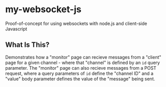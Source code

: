 # my-websocket-js

Proof-of-concept for using websockets with node.js and client-side Javascript

## What Is This?

Demonstrates how a "monitor" page can recieve messages from a "client" page for a given channel - where that "channel" is defined by an `id` query parameter. The "monitor" page can also recieve messages from a POST request, where a query parameters of `id` define the "channel ID" and a "value" body parameter defines the value of the "message" being sent. 


